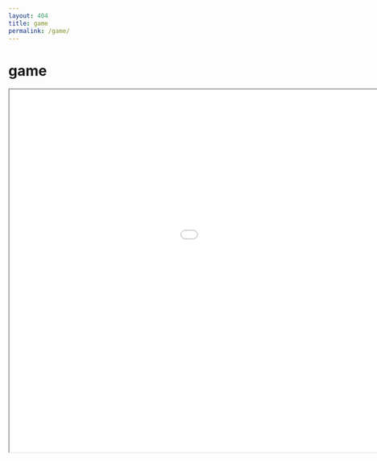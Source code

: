 ```yaml
---
layout: 404
title: game
permalink: /game/
---
```


# game

<center><iframe src="/assets/game/game.html" height="720" width="1280" title="game"></iframe></center>
